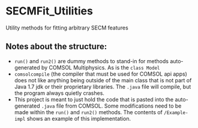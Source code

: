 # SECMFit_Utilities
Utility methods for fitting arbitrary SECM features

## Notes about the structure:
- `run()` and `run2()` are dummy methods to stand-in for methods auto-generated by COMSOL Multiphysics. As is the `class Model`
- `comsolcompile` (the compiler that must be used for COMSOL api apps) does not like anything being outside of the main class that is not part of Java 1.7 jdk or their proprietary libraries. The `.java` file will compile, but the program always quietly crashes.
- This project is meant to just hold the code that is pasted into the auto-generated `.java` file from COMSOL. Some modifications need to be made within the `run()` and `run2()` methods. The contents of `/Example-impl` shows an example of this implementation.
